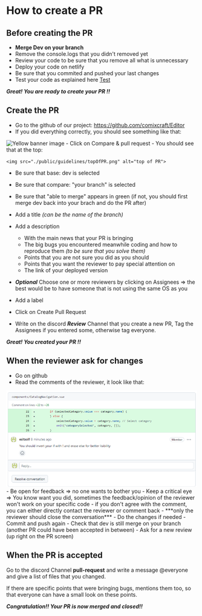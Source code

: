 # How to create a PR

## Before creating the PR

- **Merge Dev on your branch**
- Remove the console.logs that you didn't removed yet
- Review your code to be sure that you remove all what is unnecessary
- Deploy your code on netlify
- Be sure that you commited and pushed your last changes 
- Test your code as explained here [Test](/test-procedure-guideline.md) 
 
***Great! You are ready to create your PR !!***

## Create the PR

- Go to the github of our project: https://github.com/comixcraft/Editor
- If you did everything correctly, you should see something like that:
<img src="https://docs.github.com/assets/cb-34106/mw-1440/images/help/pull_requests/pull-request-compare-pull-request.webp" alt="Yellow banner image" width="500" height="auto">
- Click on Compare & pull request
- You should see that at the top: 
  
    <img src="./public/guidelines/topOfPR.png" alt="top of PR">

  - Be sure that base: dev is selected
  - Be sure that compare: "your branch" is selected
  - Be sure that "able to merge" appears in green (if not, you should first merge dev back into your brach and do the PR after)

- Add a title *(can be the name of the branch)*
- Add a description
  - With the main news that your PR is bringing
  - The big bugs you encountered meanwhile coding and how to reproduce them *(to be sure that you solve them)*
  - Points that you are not sure you did as you should
  - Points that you want the reviewer to pay special attention on
  - The link of your deployed version
- ***Optional*** Choose one or more reviewers by clicking on Assignees => the best would be to have someone that is not using the same OS as you
- Add a label
- Click on Create Pull Request
- Write on the discord ***Review*** Channel that you create a new PR, Tag the Assignees if you entered some, otherwise tag everyone.

***Great! You created your PR !!***

## When the reviewer ask for changes

- Go on github
- Read the comments of the reviewer, it look like that:
<img alt="pr comment" src="./public/guidelines/prComment.png">
  - Be open for feedback => no one wants to bother you
  - Keep a critical eye => You know want you did, sometimes the feedback/opinion of the reviewer won't work on your specific code
  - if you don't agree with the comment, you can either directly contact the reviewer or comment back
  - ***only the reviewer should close the conversation***
- Do the changes if needed
- Commit and push again
- Check that dev is still merge on your branch (another PR could have been accepted in between)
- Ask for a new review (up right on the PR screen)

## When the PR is accepted

Go to the discord Channel **pull-request** and write a message @everyone and give a list of files that you changed.

If there are specific points that were bringing bugs, mentions them too, so that everyone can have a small look on these points.

***Congratulation!! Your PR is now merged and closed!!***
